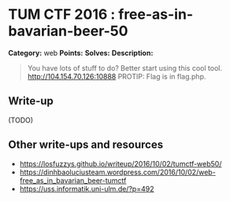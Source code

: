 # TUM CTF 2016 : free-as-in-bavarian-beer-50

**Category:** web
**Points:**
**Solves:**
**Description:**

> You have lots of stuff to do? Better start using this cool tool. <http://104.154.70.126:10888> PROTIP: Flag is in flag.php.

## Write-up

(TODO)

## Other write-ups and resources

* https://losfuzzys.github.io/writeup/2016/10/02/tumctf-web50/
* https://dinhbaoluciusteam.wordpress.com/2016/10/02/web-free_as_in_bavarian_beer-tumctf
* https://uss.informatik.uni-ulm.de/?p=492
